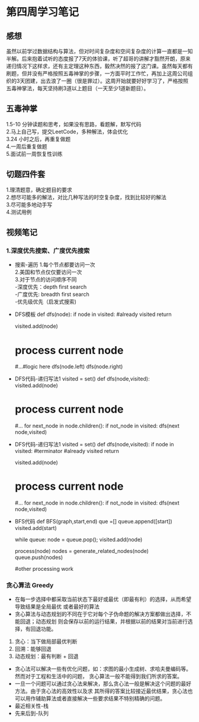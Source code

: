 # 第四周学习笔记

## 感想
虽然以前学过数据结构与算法，但对时间复杂度和空间复杂度的计算一直都是一知半解。后来抱着试听的态度报了7天的体验课，听了超哥的讲解才豁然开朗，原来递归情况下这样求，还有主定理这种东西，毅然决然的报了这门课。虽然每天都有刷题，但并没有严格按照五毒神掌的步骤，一方面平时工作忙，再加上这周公司组织的3天团建，出去浪了一圈（很是罪过）。这周开始就要好好学习了，严格按照五毒神掌法，每天坚持刷3道以上题目（一天至少1道新题目）。
## 五毒神掌
1.5-10 分钟读题和思考，如果没有思路，看题解，默写代码  
2.马上自己写，提交LeetCode，多种解法，体会优化  
3.24 小时之后，再重复做题  
4.一周后重复做题  
5.面试前一周恢复性训练

## 切题四件套
1.理清题意，确定题目的要求  
2.想尽可能多的解法，对比几种写法的时空复杂度，找到比较好的解法  
3.尽可能多地动手写  
4.测试用例
## 视频笔记
### 1.深度优先搜索、广度优先搜索
* 搜索-遍历
1.每个节点都要访问一次  
2.美国和节点仅仅要访问一次  
3.对于节点的访问顺序不同  
-深度优先：depth first search  
-广度优先: breadth first search  
-优先级优先（启发式搜索)

* DFS模板
def dfs(node):
	if node in visited:
		#already visited
		return
		
	visited.add(node)
	
	# process current node
	#...#logic here
	dfs(node.left)
	dfs(node.right)

* DFS代码-递归写法1
visited = set()
def dfs(node,visited):
	visited.add(node)
	# process current node
	#...
	for next_node in node.children():
		if not_node in visited:
			dfs(next node,visited)

* DFS代码-递归写法1
visited = set()
def dfs(node,visited):
	if node in visited:
		#terminator
		#already visited
		return
		
	visited.add(node)
	# process current node
	#...
	for next_node in node.children():
		if not_node in visited:
			dfs(next node,visited)
			
* BFS代码
def BFS(graph,start,end)
	que =[]
	queue.append([start])
	visited.add(start)
	
	while queue:
	node = queue.pop();
	visited.add(node)
	
	process(node)
	nodes = generate_related_nodes(node)
	queue.push(nodes)
	
	#other processing work
		
### 贪心算法 Greedy
* 在每一步选择中都采取当前状态下最好或最优（即最有利）的选择，从而希望导致结果是全局最优
或者最好的算法
* 贪心算法与动态规划的不同在于它对每个子伪命题的解决方案都做出选择，不能回退；动态规划
则会保存以前的运行结果，并根据以前的结果对当前进行选择，有回退功能。
1. 贪心：当下做局部最优判断
2. 回溯：能够回退  
3. 动态规划：最有判断 + 回退  
* 贪心法可以解决一些有优化问题，如：求图的最小生成树、求哈夫曼编码等。然而对于工程和生活中的问题，
贪心算法一般不能得到我们所求的答案。
* 一旦一个问题可以通过贪心法来解决，那么贪心法一般是解决这个问题的最好方法。由于贪心法的高效性以及求
其所得的答案比较接近最优结果，贪心法也可以用作辅助算法或者直接解决一些要求结果不特别精确的问题。
* 最近相关性-栈  
* 先来后到-队列  

